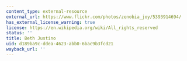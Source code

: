 ```yaml
---
content_type: external-resource
external_url: https://www.flickr.com/photos/zenobia_joy/5393914694/
has_external_license_warning: true
license: https://en.wikipedia.org/wiki/All_rights_reserved
status: ''
title: Beth Justino
uid: d189ba9c-ddea-4623-abb0-6bac9b3fcd21
wayback_url: ''
---
```

